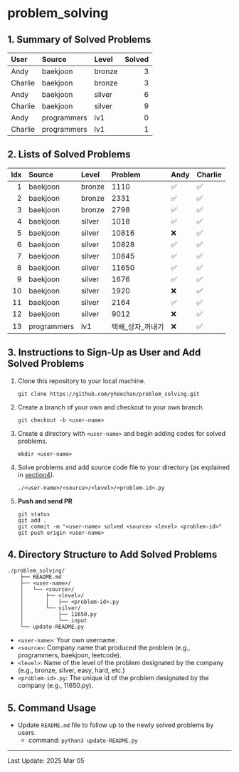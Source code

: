 # problem_solving

## 1. Summary of Solved Problems
<!-- START_TABLE_SUMMARY -->
| User    | Source      | Level   |   Solved |
|:--------|:------------|:--------|---------:|
| Andy    | baekjoon    | bronze  |        3 |
| Charlie | baekjoon    | bronze  |        3 |
| Andy    | baekjoon    | silver  |        6 |
| Charlie | baekjoon    | silver  |        9 |
| Andy    | programmers | lv1     |        0 |
| Charlie | programmers | lv1     |        1 |
<!-- END_TABLE_SUMMARY -->

## 2. Lists of Solved Problems
<!-- START_TABLE_LIST -->
|   Idx | Source      | Level   | Problem   | Andy   | Charlie   |
|------:|:------------|:--------|:----------|:-------|:----------|
|     1 | baekjoon    | bronze  | 1110      | ✅      | ✅         |
|     2 | baekjoon    | bronze  | 2331      | ✅      | ✅         |
|     3 | baekjoon    | bronze  | 2798      | ✅      | ✅         |
|     4 | baekjoon    | silver  | 1018      | ✅      | ✅         |
|     5 | baekjoon    | silver  | 10816     | ❌      | ✅         |
|     6 | baekjoon    | silver  | 10828     | ✅      | ✅         |
|     7 | baekjoon    | silver  | 10845     | ✅      | ✅         |
|     8 | baekjoon    | silver  | 11650     | ✅      | ✅         |
|     9 | baekjoon    | silver  | 1676      | ✅      | ✅         |
|    10 | baekjoon    | silver  | 1920      | ❌      | ✅         |
|    11 | baekjoon    | silver  | 2164      | ✅      | ✅         |
|    12 | baekjoon    | silver  | 9012      | ❌      | ✅         |
|    13 | programmers | lv1     | 택배_상자_꺼내기 | ❌      | ✅         |
<!-- END_TABLE_LIST -->

## 3. Instructions to Sign-Up as User and Add Solved Problems
1. Clone this repository to your local machine.
    ```
    git clone https://github.com/yheechan/problem_solving.git
    ```
2. Create a branch of your own and checkout to your own branch.
    ```
    git checkout -b <user-name>
    ```
3. Create a directory with ``<user-name>`` and begin adding codes for solved problems.
    ```
    mkdir <user-name>
    ```
4. Solve problems and add source code file to your directory (as explained in [section4](#4-directory-structure-to-add-solved-problems)).
    ```
    ./<user-name>/<source>/<level>/<problem-id>.py
    ```
5. **Push and send PR**
    ```
    git status
    git add .
    git commit -m "<user-name> solved <source> <level> <problem-id>"
    git push origin <user-name>
    ```

## 4. Directory Structure to Add Solved Problems
```
./problem_solving/
    ├── README.md
    ├── <user-name>/
    │   └── <source>/
    │       ├── <level>/
    │       │   ├── <problem-id>.py
    │       └── silver/
    │           ├── 11650.py
    │           └── input
    └── update-README.py
```
* ``<user-name>``: Your own username.
* ``<source>``: Company name that produced the problem (e.g., programmers, baekjoon, leetcode).
* ``<level>``: Name of the level of the problem designated by the company (e.g., bronze, silver, easy, hard, etc.)
* ``<problem-id>.py``: The unique id of the problem designated by the company (e.g., 11650.py).


## 5. Command Usage
* Update ``README.md`` file to follow up to the newly solved problems by users.
  * command: ``python3 update-README.py``

---

<!-- START_LAST_UPDATED -->
Last Update: 2025 Mar 05
<!-- END_LAST_UPDATED -->
